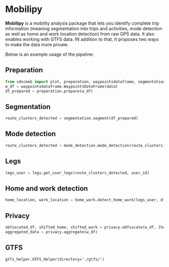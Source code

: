 # Mobilipy
**Mobilipy** is a mobility analysis package that lets you identify complete trip information (meaning segmentation into trips and activities, mode detection as well as home and work location detection) from raw GPS data. It also enables working with GTFS data. IN addition to that, It proposes two ways to make the data more private.  
  
Below is an example usage of the pipeline:

## Preparation
```python
from sdscmob import plot, preparation, waypointsdataframe, segmentation, mode_detection, legs, gtfs_helper, home_work, privacy  
w_df = waypointsdataframe.WaypointsDataFrame(data)  
df_prepared = preparation.prepare(w_df)
```
## Segmentation
```python
route_clusters_detected = segmentation.segment(df_prepared)
```  
## Mode detection
```python
route_clusters_detected = mode_detection.mode_detection(route_clusters_detected)
```  
## Legs
```python
legs_user = legs.get_user_legs(route_clusters_detected, user_id)
```  
## Home and work detection
```python
home_location, work_location = home_work.detect_home_work(legs_user, df_prepared)
```
## Privacy
```python
obfuscated_df, shifted_home, shifted_work = privacy.obfuscate(w_df, [home, work])
aggregated_data = privacy.aggregate(w_df)
```  
## GTFS
```
gtfs_helper.GTFS_Helper(directory='./gtfs/')
```  